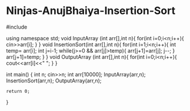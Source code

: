 # Ninjas-AnujBhaiya-Insertion-Sort
#include <iostream>

using namespace std;
void InputArray (int arr[],int n){
    for(int i=0;i<n;i++){
        cin>>arr[i];
    }
}
void InsertionSort(int arr[],int n){
    for(int i=1;i<n;i++){
        int temp= arr[i];
        int j=i-1;
        while(j>=0 && arr[j]>temp){
            arr[j+1]=arr[j];
            j--;
        }
        arr[j+1]=temp;
    }
}
void OutputArray (int arr[],int n){
    for(int i=0;i<n;i++){
        cout<<arr[i]<<" ";
    }
}

int main()
{   int n;
    cin>>n;
    int arr[10000];
    InputArray(arr,n);
    InsertionSort(arr,n);
    OutputArray(arr,n);

    return 0;
}
